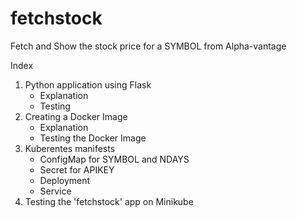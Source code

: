 # fetchstock
Fetch and Show the stock price for a SYMBOL from Alpha-vantage

Index

1. Python application using Flask
    - Explanation
    - Testing
2. Creating a Docker Image
    - Explanation
    - Testing the Docker Image
3. Kuberentes manifests
    - ConfigMap for SYMBOL and NDAYS
    - Secret for APIKEY
    - Deployment 
    - Service
4. Testing the 'fetchstock' app on Minikube

